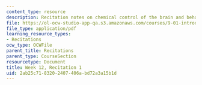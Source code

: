 ```yaml
---
content_type: resource
description: Recitation notes on chemical control of the brain and behavior.
file: https://ol-ocw-studio-app-qa.s3.amazonaws.com/courses/9-01-introduction-to-neuroscience-fall-2007/2ab25c7183202407406abd72a3a15b1d_wk12_sechand1119.pdf
file_type: application/pdf
learning_resource_types:
- Recitations
ocw_type: OCWFile
parent_title: Recitations
parent_type: CourseSection
resourcetype: Document
title: Week 12, Recitation 1
uid: 2ab25c71-8320-2407-406a-bd72a3a15b1d
---
```

